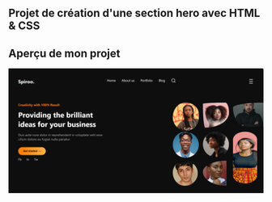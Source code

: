 ## Projet de création d'une section hero avec HTML & CSS

## Aperçu de mon projet

![capture d'écran de mon projet](capture.png)

